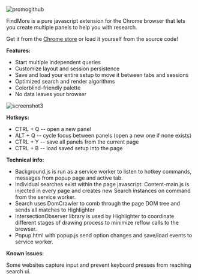 ![promogithub](https://user-images.githubusercontent.com/27297124/227906313-a08a6ca4-a8a6-4c96-b913-053392bf4d77.png)


FindMore is a pure javascript extension for the Chrome browser that lets you create multiple panels to help you with research.

Get it from the <a href=https://chrome.google.com/webstore/detail/findmore/gboabaailmimjgjabafbphbgopcgfpie>Chrome store</a> or load it yourself from the source code!

<b>Features:</b>

* Start multiple independent queries
* Customize layout and session persistence
* Save and load your entire setup to move it between tabs and sessions
* Optimized search and render algorithms
* Colorblind-friendly palette
* No data leaves your browser

![screenshot3](https://user-images.githubusercontent.com/27297124/227904056-0afb85d0-9e2e-4db8-8d62-4cbc09df65de.png)


<b>Hotkeys: </b>

- CTRL + Q -- open a new panel
- ALT + Q -- cycle focus between panels (open a new one if none exists)
- CTRL + Y -- save all panels from the current page
- CTRL + B -- load saved setup into the page

<b>Technical info: </b>

- Background.js is run as a service worker to listen to hotkey commands, messages from popup page and active tab.
- Individual searches exist within the page javascript: Content-main.js is injected in every page and creates new Search instances on command from the service worker.
- Search uses DomCrawler to comb through the page DOM tree and sends all matches to Highlighter
- IntersectionObserver library is used by Highlighter to coordinate different stages of drawing process to minimize reflow calls to the browser.
- Popup.html with popup.js send option changes and save/load events to service worker.

<b>Known issues:</b>

Some websites capture input and prevent keyboard presses from reaching search ui.
